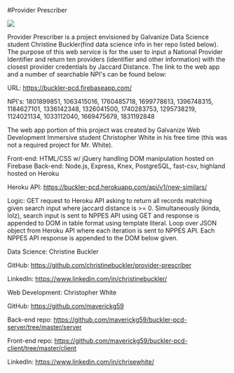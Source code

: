 #Provider Prescriber

![](https://github.com/maverickg59/buckler-pcd-client/blob/master/providerPrescriber.gif)

Provider Prescriber is a project envisioned by Galvanize Data Science student Christine Buckler(find data science info in her repo listed below). The purpose of this web service is for the user to input a National Provider Identifier and return ten providers (identifier and other information) with the closest provider credentials by Jaccard Distance. The link to the web app and a number of searchable NPI's can be found below:

URL: https://buckler-pcd.firebaseapp.com/

NPI's:
1801899851, 1063415016, 1760485718, 1699778613,
1396748315, 1184627101, 1336142348, 1326041500,
1740283753, 1295738219, 1124021134, 1033112040,
1669475679, 1831192848


The web app portion of this project was created by Galvanize Web Development Immersive student Christopher White in his free time (this was not a required project for Mr. White).

Front-end: HTML/CSS w/ jQuery handling DOM manipulation hosted on Firebase
Back-end: Node.js, Express, Knex, PostgreSQL, fast-csv, highland hosted on Heroku

Heroku API: https://buckler-pcd.herokuapp.com/api/v1/new-similars/

Logic: GET request to Heroku API asking to return all records matching given search input where jaccard distance is >= 0. Simultaneously (kinda, lolz), search input is sent to NPPES API using GET and response is appended to DOM in table format using template literal. Loop over JSON object from Heroku API where each iteration is sent to NPPES API. Each NPPES API response is appended to the DOM below given.

Data Science: Christine Buckler

GitHub: https://github.com/christinebuckler/provider-prescriber

LinkedIn: https://www.linkedin.com/in/christinebuckler/



Web Development: Christopher White

GitHub: https://github.com/maverickg59

Back-end repo: https://github.com/maverickg59/buckler-pcd-server/tree/master/server

Front-end repo: https://github.com/maverickg59/buckler-pcd-client/tree/master/client

LinkedIn: https://www.linkedin.com/in/chrisewhite/
